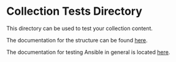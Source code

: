 # Collection Tests Directory

This directory can be used to test your collection content.

The documentation for the structure can be found
[here](https://docs.ansible.com/ansible/devel/dev_guide/developing_collections_structure.html#tests-directory).

The documentation for testing Ansible in general is located
[here](https://docs.ansible.com/ansible/devel/dev_guide/developing_collections_testing.html#testing-collections).
